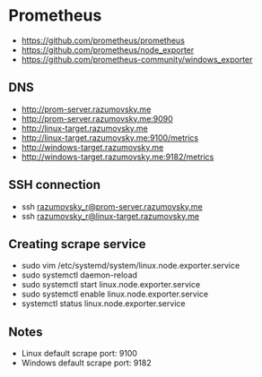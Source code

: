 # Prometheus

- https://github.com/prometheus/prometheus
- https://github.com/prometheus/node_exporter
- https://github.com/prometheus-community/windows_exporter

## DNS

- http://prom-server.razumovsky.me
- http://prom-server.razumovsky.me:9090
- http://linux-target.razumovsky.me
- http://linux-target.razumovsky.me:9100/metrics
- http://windows-target.razumovsky.me
- http://windows-target.razumovsky.me:9182/metrics

## SSH connection

- ssh razumovsky_r@prom-server.razumovsky.me
- ssh razumovsky_r@linux-target.razumovsky.me

## Creating scrape service

- sudo vim /etc/systemd/system/linux.node.exporter.service
- sudo systemctl daemon-reload 
- sudo systemctl start linux.node.exporter.service
- sudo systemctl enable linux.node.exporter.service
- systemctl status linux.node.exporter.service

## Notes

- Linux default scrape port: 9100
- Windows default scrape port: 9182
